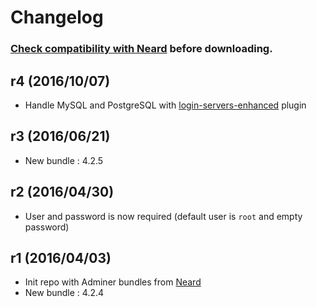 # Changelog

### [Check compatibility with Neard](https://github.com/crazy-max/neard/wiki/appAdminer#latest) before downloading.

## r4 (2016/10/07)

* Handle MySQL and PostgreSQL with [login-servers-enhanced](https://github.com/crazy-max/login-servers-enhanced) plugin

## r3 (2016/06/21)

* New bundle : 4.2.5

## r2 (2016/04/30)

* User and password is now required  (default user is `root` and empty password)

## r1 (2016/04/03)

* Init repo with Adminer bundles from [Neard](https://github.com/crazy-max/neard)
* New bundle : 4.2.4
